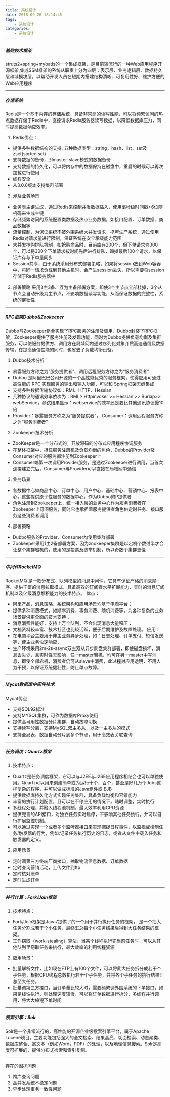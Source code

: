 ```yaml
---
title: 系统设计
date: 2018-09-26 18:14:45
tags:
	- 系统设计
categories: 
	- 系统设计	
---
```


##### 基础技术框架
struts2+spring+mybatis的一个集成框架，是目前较流行的一种Web应用程序开源框架,集成SSM框架的系统从职责上分为四层：表示层、业务逻辑层、数据持久层和域模块层，以帮助开发人员在短期内搭建结构清晰、可复用性好、维护方便的Web应用程序

------------

##### 存储系统
Redis是一个基于内存的存储系统，具备非常高的读写性能，可以将频繁访问的热点数据存储于Redis中，直接请求Redis服务器读写数据，以降低数据库压力，同时提高数据响应效率。
1. Redis优点：
- 提供多种数据结构的支持, 五种数据类型：string，hash，list，set及zset(sorted set)
- 支持数据的备份，即master-slave模式的数据备份
- 支持数据的持久化，可以将内存中的数据保持在磁盘中，重启的时候可以再次加载进行使用
- 线程安全
- 从3.0.0版本支持集群部署
2. 涉及业务场景
- 业务表主键生成，通过Redis来控制并发数据插入，使用毫秒级时间戳+6位随机码来生成主键
- 存储频繁访问的系统配置类数据及热点业务数据，如接口配置、订单数据、商品数据等
- 流量控制，为保证系统不被外围系统大并发请求，拖垮生产系统，通过使用Redis对请求量进行限制，保证系统在安全承载能力范围
- 大并发抢购排队机制，如抢购商品时，目前库存200个，但下单请求为300个，可以将300个下单请求按时间先后进行排队，踢掉最后100个请求，以保证库存与下单量同步
- Session共享，由于系统采用分布式部署策略，如果将session放到Web容器中，将同一请求负载到其他主机时，会产生session丢失，所以需要将session存储于Redis服务器中
3. 部署策略
采用3主3备、互为主备部署方案，即使3个主节点全部挂掉，3个从节点会自动升级为主节点，不影响数据读写功能，从而保证数据的完整性，系统的健壮性

------------

##### RPC框架Dubbo&Zookeeper
Dubbo与Zookeeper组合实现了RPC服务的注册及调用，Dubbo封装了RPC框架，Zookeeper提供了服务注册及发现功能，同时为Dubbo提供负载均衡及集群服务，可以使服务提供方、调用方在局域网内通过序列化对象介质高速通信及数据传输，在提高通信性能的同时，也省去了负载均衡设备。
1. Dubbo技术分析
- 暴露服务方称之为“服务提供者”、调用远程服务方称之为“服务消费者”
- Dubbo 是阿里巴巴公司开源的一个高性能优秀的服务框架，使得应用可通过高性能的 RPC 实现服务的输出和输入功能，可以和 Spring框架无缝集成
- 支持多种数据传输协议如：RMI、HTTP、Hessian
- 几种协议的通讯效率依次为：RMI > Httpinvoker >= Hessian >> Burlap>> webService，测试结果显示：webservice的效率还是要比其他通讯协议慢10倍
- Provider：暴露服务方称之为“服务提供者”， Consumer：调用远程服务方称之为“服务消费者”
2. Zookeeper技术分析 
- ZooKeeper是一个分布式的，开放源码的分布式应用程序协调服务
- 在整体框架中，担任服务注册机及负载均衡的角色，Dubbo的Provider及Consumer对应的服务都注册到Zookeeper上
- Consumer端第一次调用Provider服务，是通过Zookeeper进行调用，当首次连接建立完后，Consumer与Provider可以直接在局域网中通信
3. 业务场景
- 各数据中心如商品中心、订单中心、用户中心、基础中心、营销中心、报表中心，这些提供原子性服务的数据中心，作为Dubbo的P提供者
- 角色注册到Zookeeper上，统一接入层的业务中心作为服务消费者在Zookeeper上订阅服务，同时它也承担着服务提供者角色供定时任务、接口服务这些消费者调用
4. 部署策略
- Dubbo服务的Provider、Consumer均使用集群部署
- Zookeeper采用1主2备部署方案，因为zookeeper集群是以宕机个数过半才会让整个集群宕机的，使用的是投票及选举机制，所以奇数个集群更佳

------------

##### 中间件RocketMQ
RocketMQ 是一款分布式、队列模型的消息中间件，它具有保证严格的消息顺序、提供丰富的消息拉取模式、具备高效的订阅者水平扩展能力、实时的消息订阅机制以及亿级消息堆积能力的技术特点。
优点：
- 阿里产品，消息策略、系统架构和应用场景均基于电商平台；
- 提供多种消费模式，如顺序消费、事务消费、随机消费等，为各种复杂的业务场景提供更全面的技术支持；
- 消息消费性能好，支持上万个队列，不会出现消息大量积压；
- 文档资料较丰富、技术社区也比较活跃，便于后期维护及故障处理。
应用：
- 在电商平台主要用于非主业务异步处理，如：日志处理、订单支付、短信发送等，使主业务快速响应，
- 生产环境采用2m-2s-async双主双从异步刷盘集群部署，即使磁盘损坏，消息丢失少，且实时性无影响，任一master宕机，均可在另一master中写消息，即使全部宕机，消费者仍可从slave中消费，此过程对应用透明，不用人为干预，以保证系统健壮性，防止单点故障。

------------

##### Mycat数据库中间件技术
Mycat优点
- 支持SQL92标准
- 支持MYSQL集群，可作为数据库Proxy使用
- 提供高可用性数据分片集群，自动故障切换
- 支持读写分离，支持MySQL双主多从，以及一主多从的模式
- 支持全局表，数据自动分片到多个节点，用于高效表关联查询


------------

##### 任务调度：Quartz框架
1. 技术特点：
- Quartz是任务调度框架，它可以与J2EE与J2SE应用程序相结合也可以单独使用。Quartz可以用来创建简单或为运行十个，百个，甚至是好几万个Jobs这样复杂的程序，并可以做成标准的Java组件或 EJB
- 提供数据库持久化方式实现任务集群，具备负载均衡和容错能力
- 丰富的执行计划配置，且可以在不停应用的情况下，随时调整，实时执行
- 多线程处理，并融入线程池机制，最大效率利用CPU资源
- 提供完善的API接口，对独立任务实时启停，不影响其他任务执行，并可以自行扩展监控机制。
- 可以通过实现一个或者多个监听器接口来实现捕捉日程事件，以监视或控制任务/触发器的行为，例如:记录任务执行历史的日志，或者从文件中载入任务和触发器的定义。
2. 应用场景
- 定时调第三方终端厂商接口，抽取物流信息数据、订单数据
- 定时查询营销活动，上传文件到ftp
- 定时核对账单
- 定时生成订单

------------

##### 并行计算：Fork/Join框架
1. 技术特点：
- Fork/Join框架是Java7提供了的一个用于并行执行任务的框架， 是一个把大任务分割成若干个小任务，最终汇总每个小任务结果后得到大任务结果的框架。
- 工作窃取（work-stealing）算法，当某个线程执行完当前任务时，可以从其他队列里窃取任务来执行，最大效率的利用线程资源

2. 应用场景：
- 批量解析文件，比如现在FTP上有100个文件，可以将此大任务拆分成若干个子任务，根据CPU线程总数执行若干个子任务，并将各个子任务的执行结果汇总至大任务。
- 批量调第三方接口，当订单量比较大时，需要频繁调外围系统的下单接口，如果是线性执行，则处理速度较慢，可以将订单数据进行拆分，多线程并行调用，将大大缩短下单时间

------------

##### 搜索引擎：Solr
Solr是一个非常流行的，高性能的开源企业级搜索引擎平台，属于Apache Lucene项目。主要功能包括强大的全文检索、结果高亮、切面检索、动态聚类、数据库整合、富文本（例如Word，PDF）的处理，以及地理信息搜索。Solr是高度可扩展的，提供分布式检索和索引复制。

------------

存在的困扰问题
1. 跨库查询问题
2. 高并发系统不稳定问题
3. 异步处理事务一致性问题


